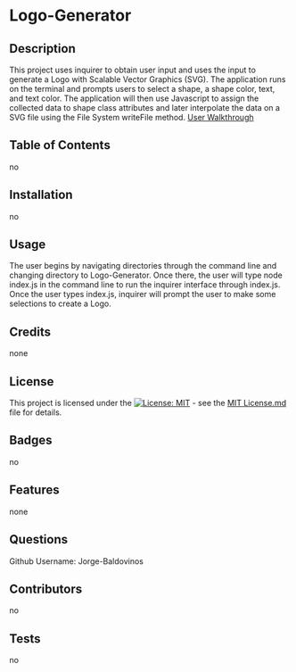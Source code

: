 # Logo-Generator

  ## Description
  This project uses inquirer to obtain user input and uses the input to generate a Logo with Scalable Vector Graphics (SVG). The application runs on the terminal and prompts users to select a shape, a shape color, text, and text color. The application will then use Javascript to assign the collected data to shape class attributes and later interpolate the data on a SVG file using the File System writeFile method.  [User Walkthrough](https://drive.google.com/file/d/1lhuJ-VMa9HMFQb3InngUJanWV-kz_AgF/view?usp=sharing)

  ## Table of Contents
  no

  ## Installation
  no

  ## Usage
  The user begins by navigating directories through the command line and changing directory to Logo-Generator. Once there, the user will type node index.js in the command line to run the inquirer interface through index.js. Once the user types index.js, inquirer will prompt the user to make some selections to create a Logo.

  ## Credits
  none

  ## License
  This project is licensed under the [![License: MIT](https://img.shields.io/badge/License-MIT-yellow.svg)](https://opensource.org/licenses/MIT) - see the [MIT License.md](https://opensource.org/licenses/MIT) file for details.
  ## Badges
  no

  ## Features
  none

  ## Questions
  Github Username: Jorge-Baldovinos


  ## Contributors
  no

  ## Tests
  no
